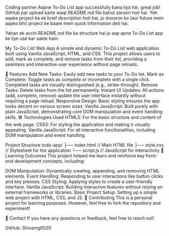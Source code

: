 Coding partner
Aapne To-Do List app successfully bana liya hai, great job! GitHub par upload karte waqt README.md file bahut zaroori hoti hai. Yeh aapke project ka ek brief description hoti hai, jo doosron ko (aur future mein aapko bhi) project ke baare mein quick information deti hai.

Yahan ek acchi README.md file ka structure hai jo aap apne To-Do List app ke liye use kar sakte hain:

My To-Do List Web App
A simple and dynamic To-Do List web application built using Vanilla JavaScript, HTML, and CSS. This project allows users to add, mark as complete, and remove tasks from their list, providing a seamless and interactive user experience without page reloads.

🚀 Features
Add New Tasks: Easily add new tasks to your To-Do list.
Mark as Complete: Toggle tasks as complete or incomplete with a single click. Completed tasks are visually distinguished (e.g., strike-through).
Remove Tasks: Delete tasks from the list permanently.
Instant UI Updates: All actions (add, complete, remove) update the user interface instantly without requiring a page reload.
Responsive Design: Basic styling ensures the app looks decent on various screen sizes.
Vanilla JavaScript: Built purely with plain JavaScript, demonstrating core DOM manipulation and event handling skills.
🛠️ Technologies Used
HTML5: For the basic structure and content of the web page.
CSS3: For styling the application and making it visually appealing.
Vanilla JavaScript: For all interactive functionalities, including DOM manipulation and event handling.

 Project Structure
 todo-app/
├── index.html       // Main HTML file
├── style.css        // Stylesheet for the application
└── script.js        // JavaScript for interactivity
📝 Learning Outcomes
This project helped me learn and reinforce key front-end development concepts, including:

DOM Manipulation: Dynamically creating, appending, and removing HTML elements.
Event Handling: Responding to user interactions like button clicks and key presses.
CSS Styling: Applying styles to create a user-friendly interface.
Vanilla JavaScript: Building interactive features without relying on external frameworks or libraries.
Basic Project Setup: Setting up a simple web project with HTML, CSS, and JS.
🤝 Contributing
This is a personal project for learning purposes. However, feel free to fork the repository and experiment!

📧 Contact
If you have any questions or feedback, feel free to reach out!

GitHub: Shivamg0520

